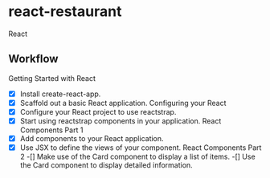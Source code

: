 # react-restaurant
React

## Workflow 
Getting Started with React
-[X] Install create-react-app.
-[X] Scaffold out a basic React application.
Configuring your React 
-[X] Configure your React project to use reactstrap.
-[X] Start using reactstrap components in your application.
React Components Part 1
-[X] Add components to your React application.
-[X] Use JSX to define the views of your component.
React Components Part 2
-[] Make use of the Card component to display a list of items.
-[] Use the Card component to display detailed information.
